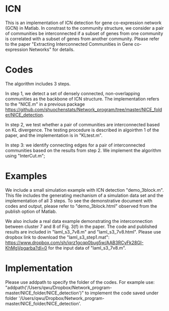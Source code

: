 # ICN
This is an implementation of ICN detection for gene co-expression network (GCN) in Matlab. 
In constrast to the community structure, we consider a pair of communities be interconnected if a subset of genes from one community is correlated with a subset of genes from another community. Please refer to the paper "Extracting Interconnected Communities in Gene co-expression Networks" for details. 

# Codes
The algorithm includes 3 steps. 

In step 1, we detect a set of densely connected, non-overlapping communities as the backbone of ICN structure. The implementation refers to the "NICE.m" in a previous package https://github.com/shuochenstats/Network_program/tree/master/NICE_folder/NICE_detection.

In step 2, we test whether a pair of communities are interconnected based on KL divergence. The testing procedure is described in algoirthm 1 of the paper, and the implementation is in "KLtest.m".

In step 3: we identify connecting edges for a pair of interconnected communities based on the results from step 2. We implement the algorithm using "InterCut.m";

# Examples
We include a small simulation example with ICN detection "demo_3block.m". This file includes the generating mechanism of a simulation data set and the implementation of all 3 steps. To see the demonstrative document with codes and output, please refer to "demo_3block.html" observed from the publish option of Matlab. 

We also include a real data example demonstrating the interconnection between cluster 7 and 8 of Fig. 3(f) in the paper. The code and published results are included in "laml_s3_7v8.m" and "laml_s3_7v8.html". Please use dropbox link to download the "laml_s3_step1.mat": https://www.dropbox.com/sh/iqrz1gcqp0bug5w/AAB3RCyFk28GI-KhMgVpgarba?dl=0 for the input data of "laml_s3_7v8.m".

# Implementation
Please use addpath to specify the folder of the codes. 
For example use: "addpath('/Users/qwu/Dropbox/Network_program-master/NICE_folder/NICE_detection')" to implement the code saved under folder '/Users/qwu/Dropbox/Network_program-master/NICE_folder/NICE_detection'.
